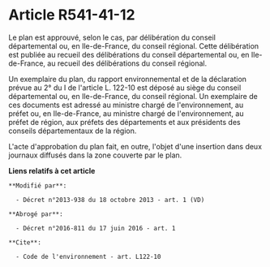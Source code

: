 # Article R541-41-12

Le plan est approuvé, selon le cas, par délibération du conseil départemental ou, en Ile-de-France, du conseil régional.
Cette délibération est publiée au recueil des délibérations du conseil départemental ou, en Ile-de-France, au recueil des
délibérations du conseil régional. 

Un exemplaire du plan, du rapport environnemental et de la déclaration prévue au 2° du I de l'article L. 122-10 est déposé au
siège du conseil départemental ou, en Ile-de-France, du conseil régional. Un exemplaire de ces documents est adressé au
ministre chargé de l'environnement, au préfet ou, en Ile-de-France, au ministre chargé de l'environnement, au préfet de
région, aux préfets des départements et aux présidents des conseils départementaux de la région. 

L'acte d'approbation du plan fait, en outre, l'objet d'une insertion dans deux journaux diffusés dans la zone couverte par le
plan.

**Liens relatifs à cet article**

	**Modifié par**:

	  - Décret n°2013-938 du 18 octobre 2013 - art. 1 (VD)

	**Abrogé par**:

	  - Décret n°2016-811 du 17 juin 2016 - art. 1

	**Cite**:

	  - Code de l'environnement - art. L122-10
